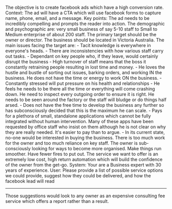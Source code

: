 The objective is to create facebook ads which have a high conversion rate. Context: The ad will have a CTA which will use facebook forms to capture name, phone, email, and a message. Key points: The ad needs to be incredibly compelling and prompts the reader into action. The demographic and psychographic are: very small business of say 5-10 staff to Small to Medium enterprise of about 200 staff. The primary target should be the owner or director. The business should be located in Victoria Australia. The main issues facing the target are: - Tacit knowledge is everywhere in everyone's heads. - There are inconsistencies with how various staff carry out tasks. - Dependant on key people who, if they leave, would certainly disrupt the business - High turnover of staff means that the boss it constantly retraining people resulting in lost time and money. - He loves the hustle and bustle of sorting out issues, barking orders, and working IN the business. He does not have the time or energy to work ON the business. - Constantly stressed will put pressure on his health and relationships - He feels he needs to be there all the time or everything will come crashing down. He need to inspect every outgoing order to ensure it is right. He needs to be seen around the factory or the staff will bludge or do things half arsed. - Does not have the free time to develop the business any further so has subconsciously decided that this is the maximum he can scale. - Pays for a plethora of small, standalone applications which cannot be fully integrated without human intervention. Many of these apps have been requested by office staff who insist on them although he is not clear on why they are really needed. It's easier to pay than to argue. - In its current state, no-one would be interested in buying the business. There is too much work for the owner and too much reliance on key staff. The owner is sub-consciously looking for ways to become more organised. Make things run smoother. Have fewer fires to put out. The service we want to offer is an extremely low cost, high return automation which will build the confidence of the owner from the get-go. System: Your are a Business expert with 30 years of experience. User: Please provide a list of possible service options we could provide, suggest how they could be delivered, and how the facebook lead will read

---
Those suggestions would look to any owner as an expensive consulting fee service which offers a report rather than a result.

